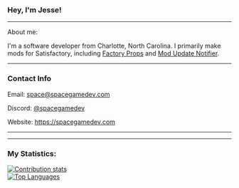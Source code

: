 ### Hey, I'm Jesse!
---
About me:

I'm a software developer from Charlotte, North Carolina. I primarily make mods for Satisfactory, including [Factory Props](https://ficsit.app/mod/Factory_Prop_Mod) and [Mod Update Notifier](https://ficsit.app/mod/ModUpdateNotifier).

---
### Contact Info

Email: space@spacegamedev.com

Discord: [@spacegamedev](https://discord.com/users/596469497502892033)

Website: https://spacegamedev.com

---

---
### My Statistics:
<!--[![GitHub Streak](https://github-readme-streak-stats.spacegamedev.com?user=SpaceGameDev568&theme=dark&date_format=j%20M%5B%20Y%5D&hide_border=true)](https://git.io/streak-stats)-->
[![Contribution stats](https://github-readme-stats.vercel.app/api?username=SpaceGameDev568&show_icons=true&count_private=true&theme=dark&include_all_commits=true&hide_border=true&hide_title=true&hide_rank=true&line_height=30&3)](https://github.com/anuraghazra/github-readme-stats)  
[![Top Languages](https://github-readme-stats.vercel.app/api/top-langs/?username=SpaceGameDev568&layout=compact&theme=dark&hide_border=true)](https://github.com/anuraghazra/github-readme-stats)
